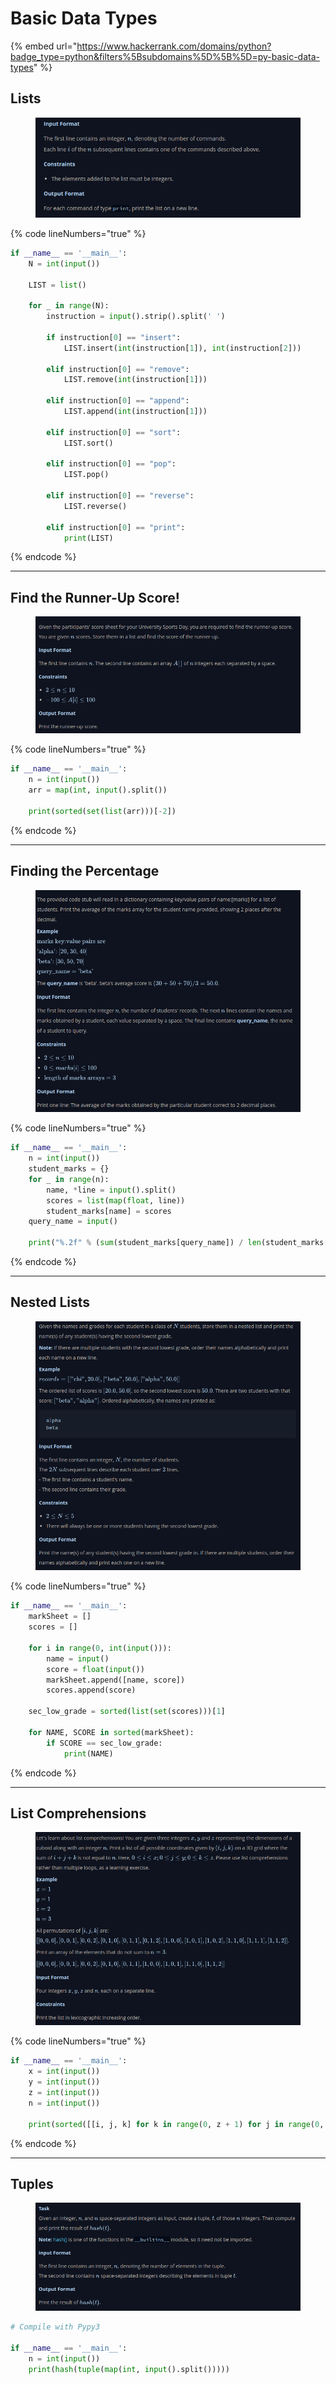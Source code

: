 # Basic Data Types

{% embed url="https://www.hackerrank.com/domains/python?badge_type=python&filters%5Bsubdomains%5D%5B%5D=py-basic-data-types" %}

## Lists

<figure><img src="../.gitbook/assets/image (4) (1) (1) (1).png" alt=""><figcaption></figcaption></figure>

{% code lineNumbers="true" %}
```python
if __name__ == '__main__':
    N = int(input())

    LIST = list()

    for _ in range(N):
        instruction = input().strip().split(' ')

        if instruction[0] == "insert":
            LIST.insert(int(instruction[1]), int(instruction[2]))

        elif instruction[0] == "remove":
            LIST.remove(int(instruction[1]))

        elif instruction[0] == "append":
            LIST.append(int(instruction[1]))

        elif instruction[0] == "sort":
            LIST.sort()

        elif instruction[0] == "pop":
            LIST.pop()

        elif instruction[0] == "reverse":
            LIST.reverse()

        elif instruction[0] == "print":
            print(LIST)
```
{% endcode %}

***

## Find the Runner-Up Score!

<figure><img src="../.gitbook/assets/image (1) (1) (1) (1) (1).png" alt=""><figcaption></figcaption></figure>

{% code lineNumbers="true" %}
```python
if __name__ == '__main__':
    n = int(input())
    arr = map(int, input().split())

    print(sorted(set(list(arr)))[-2])
```
{% endcode %}

***

## Finding the Percentage

<figure><img src="../.gitbook/assets/image (3) (1) (1) (1).png" alt=""><figcaption></figcaption></figure>

{% code lineNumbers="true" %}
```python
if __name__ == '__main__':
    n = int(input())
    student_marks = {}
    for _ in range(n):
        name, *line = input().split()
        scores = list(map(float, line))
        student_marks[name] = scores
    query_name = input()
    
    print("%.2f" % (sum(student_marks[query_name]) / len(student_marks[query_name])))
```
{% endcode %}

***

## Nested Lists

<figure><img src="../.gitbook/assets/image (2) (1) (1) (1) (1).png" alt=""><figcaption></figcaption></figure>

{% code lineNumbers="true" %}
```python
if __name__ == '__main__':
    markSheet = []
    scores = []

    for i in range(0, int(input())):
        name = input()
        score = float(input())
        markSheet.append([name, score])
        scores.append(score)

    sec_low_grade = sorted(list(set(scores)))[1]

    for NAME, SCORE in sorted(markSheet):
        if SCORE == sec_low_grade:
            print(NAME)
```
{% endcode %}

***

## List Comprehensions

<figure><img src="../.gitbook/assets/image (10).png" alt=""><figcaption></figcaption></figure>

{% code lineNumbers="true" %}
```python
if __name__ == '__main__':
    x = int(input())
    y = int(input())
    z = int(input())
    n = int(input())
    
    print(sorted([[i, j, k] for k in range(0, z + 1) for j in range(0, y + 1) for i in range(0, x + 1) if i + j + k != n]))
```
{% endcode %}

***

## Tuples

<figure><img src="../.gitbook/assets/image (5) (1) (1).png" alt=""><figcaption></figcaption></figure>

```python
# Compile with Pypy3

if __name__ == '__main__':
    n = int(input())
    print(hash(tuple(map(int, input().split()))))
```
